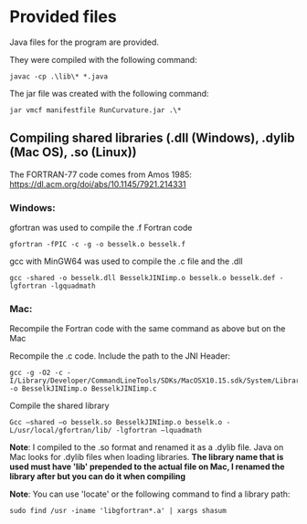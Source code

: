 # Provided files
Java files for the program are provided.

They were compiled with the following command: 
```
javac -cp .\lib\* *.java 
```

The jar file was created with the following command: 
```
jar vmcf manifestfile RunCurvature.jar .\*
```

## Compiling shared libraries (.dll (Windows), .dylib (Mac OS), .so (Linux)) 
The FORTRAN-77 code comes from Amos 1985: https://dl.acm.org/doi/abs/10.1145/7921.214331

### Windows: 
gfortran was used to compile the .f Fortran code 
```
gfortran -fPIC -c -g -o besselk.o besselk.f 
```

gcc with MinGW64 was used to compile the .c file and the .dll 
```
gcc -shared -o besselk.dll BesselkJINIimp.o besselk.o besselk.def -lgfortran -lgquadmath 
```

### Mac: 
Recompile the Fortran code with the same command as above but on the Mac 

Recompile the .c code. 
Include the path to the JNI Header: 
```
gcc -g -O2 -c -I/Library/Developer/CommandLineTools/SDKs/MacOSX10.15.sdk/System/Library/Frameworks/JavaVM.framework/Versions/A/Headers -o BesselkJINIimp.o BesselkJINIimp.c 
```

Compile the shared library
```
Gcc –shared –o besselk.so BesselkJINIimp.o besselk.o -L/usr/local/gfortran/lib/ -lgfortran –lquadmath 
```

**Note**: I compiled to the .so format and renamed it as a .dylib file. Java on Mac looks for .dylib files when loading libraries. **The library name that is used must have 'lib' prepended to the actual file on Mac, I renamed the library after but you can do it when compiling** 

**Note**: You can use 'locate' or the following command to find a library path:
```
sudo find /usr -iname 'libgfortran*.a' | xargs shasum
```
